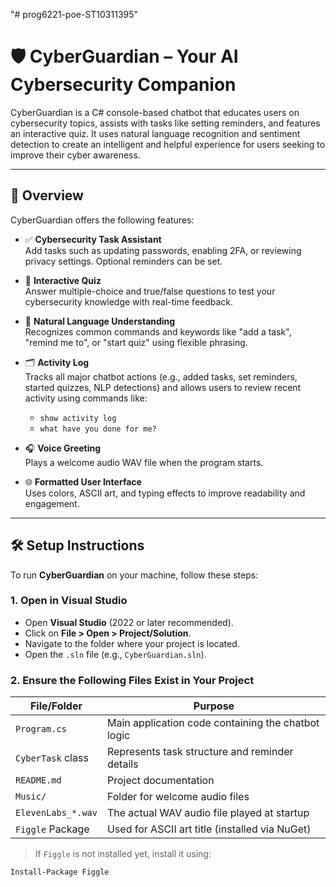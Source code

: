 "# prog6221-poe-ST10311395" 
# 🛡️ CyberGuardian – Your AI Cybersecurity Companion

CyberGuardian is a C# console-based chatbot that educates users on cybersecurity topics, assists with tasks like setting reminders, and features an interactive quiz. It uses natural language recognition and sentiment detection to create an intelligent and helpful experience for users seeking to improve their cyber awareness.

---

## 📌 Overview

CyberGuardian offers the following features:

- ✅ **Cybersecurity Task Assistant**  
  Add tasks such as updating passwords, enabling 2FA, or reviewing privacy settings. Optional reminders can be set.

- 🎯 **Interactive Quiz**  
  Answer multiple-choice and true/false questions to test your cybersecurity knowledge with real-time feedback.

- 🧠 **Natural Language Understanding**  
  Recognizes common commands and keywords like "add a task", "remind me to", or "start quiz" using flexible phrasing.

- 🗂️ **Activity Log**  
  Tracks all major chatbot actions (e.g., added tasks, set reminders, started quizzes, NLP detections) and allows users to review recent activity using commands like:
  - `show activity log`
  - `what have you done for me?`

- 🎧 **Voice Greeting**  
  Plays a welcome audio WAV file when the program starts.

- 🌐 **Formatted User Interface**  
  Uses colors, ASCII art, and typing effects to improve readability and engagement.

---

## 🛠️ Setup Instructions

To run **CyberGuardian** on your machine, follow these steps:

### 1. **Open in Visual Studio**

- Open **Visual Studio** (2022 or later recommended).
- Click on **File > Open > Project/Solution**.
- Navigate to the folder where your project is located.
- Open the `.sln` file (e.g., `CyberGuardian.sln`).

### 2. **Ensure the Following Files Exist in Your Project**

| File/Folder | Purpose |
|-------------|---------|
| `Program.cs` | Main application code containing the chatbot logic |
| `CyberTask` class | Represents task structure and reminder details |
| `README.md` | Project documentation |
| `Music/` | Folder for welcome audio files |
| `ElevenLabs_*.wav` | The actual WAV audio file played at startup |
| `Figgle` Package | Used for ASCII art title (installed via NuGet) |

> If `Figgle` is not installed yet, install it using:
```bash
Install-Package Figgle

